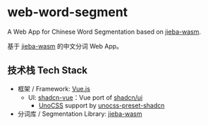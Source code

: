 # web-word-segment

A Web App for Chinese Word Segmentation based on [jieba-wasm](https://github.com/fengkx/jieba-wasm).

基于 [jieba-wasm](https://github.com/fengkx/jieba-wasm) 的中文分词 Web App。

## 技术栈 Tech Stack

- 框架 / Framework: [Vue.js](https://vuejs.org/)
    - UI: [shadcn-vue](https://github.com/unovue/shadcn-vue)：Vue port of [shadcn/ui](https://github.com/shadcn-ui/ui)
        - [UnoCSS](https://unocss.dev/) support by [unocss-preset-shadcn](https://github.com/hyoban/unocss-preset-shadcn)
- 分词库 / Segmentation Library: [jieba-wasm](https://github.com/fengkx/jieba-wasm)
